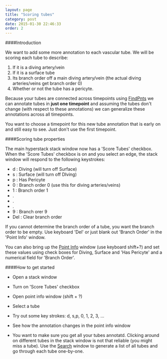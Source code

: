 ```yaml
---
layout: page
title: "Scoring tubes"
category: post
date: 2015-01-30 22:46:33
order: 2
---
```


####Introduction

We want to add some more annotation to each vascular tube. We will be scoring each tube to describe:

1. If it is a diving artery/vein
2. If it is a surface tube
3. Its branch order off a main diving artery/vein (the actual diving arteries/veins get branch order 0)
4. Whether or not the tube has a pericyte.

Because your tubes are connected across timepoints using [FindPnts][1] we can annotate tubes in <b>just one timepoint</b> and assuming the tubes don't change (with respect to these annotations) we can generalize these annotations across all timepoints.

You want to choose a timepoint for this new tube annotation that is early on and still easy to see. Just don't use the first timepoint.

####Scoring tube properties

The main hyperstack stack window now has a 'Score Tubes' checkbox. When the 'Score Tubes' checkbox is on and you select an edge, the stack window will respond to the following keystrokes:

- d : Diving (will turn off Surface)
- s : Surface (will turn off DIving)
- p : Has Pericyte
- 0 : Branch order 0 (use this for diving arteries/veins)
- 1 : Branch order 1
- .
- .
- .
- 9 : Branch orer 9
- Del : Clear branch order

If you cannot determine the branch order of a tube, you want the branch order to be empty. Use keyboard 'Del' or just blank out 'Branch Order' in the 'Point Info' window.

You can also bring up the [Point Info][2] window (use keyboard shift+?) and set these values using check boxes for Diving, Surface and 'Has Pericyte' and a numerical field for 'Branch Order'.

####How to get started

- Open a stack window
- Turn on 'Score Tubes' checkbox
- Open point info window (shift + ?)
- Select a tube
- Try out some key strokes: d, s,p, 0, 1, 2, 3, ...
- See how the annotation changes in the point info window

- You want to make sure you get all your tubes annotatd. Clicking around on different tubes in the stack window is not that reliable (you might miss a tube). Use the [Search][3] window to generate a list of all tubes and go through each tube one-by-one.

[1]: /Vascular-Analysis/findpnts/
[2]: /Vascular-Analysis/point-info/
[3]: /Vascular-Analysis/search/
